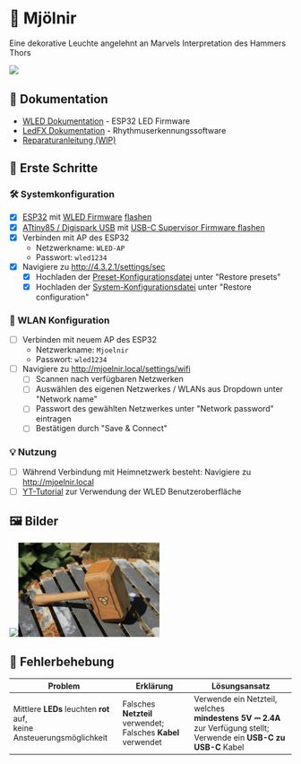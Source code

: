 # 🔨 Mjölnir
Eine dekorative Leuchte angelehnt an Marvels Interpretation des Hammers Thors

![](/doc/_MG_4856.JPG)

## 📖 Dokumentation
<!-- - [Mjölnir dokumentation](doc/) -->
- [WLED Dokumentation](https://kno.wled.ge/) - ESP32 LED Firmware
- [LedFX Dokumentation](https://docs.ledfx.app/en/stable/) - Rhythmuserkennungssoftware
- [Reparaturanleitung (WIP)](/doc/repairguide.md)

## 🚀 Erste Schritte
### 🛠️ Systemkonfiguration
- [x] [ESP32](https://amzn.eu/d/4D6PdJC) mit [WLED Firmware](https://github.com/wled/WLED/releases/latest) [flashen](kno.wled.ge/basics/install-binary/)
- [x] [ATtiny85 / Digispark USB](https://amzn.eu/d/9wXMY9x) mit [USB-C Supervisor Firmware flashen](/software/usb_controller/)
- [x] Verbinden mit AP des ESP32
    - Netzwerkname: `WLED-AP`
    - Passwort: `wled1234`
- [x] Navigiere zu http://4.3.2.1/settings/sec
    - [x] Hochladen der [Preset-Konfigurationsdatei](/config/wled_presets_Mjoelnir.json) unter "Restore presets"
    - [x] Hochladen der [System-Konfigurationsdatei](/config/wled_cfg_Mjoelnir.json) unter "Restore configuration"
### 🛜 WLAN Konfiguration
- [ ] Verbinden mit neuem AP des ESP32
    - Netzwerkname: `Mjoelnir`
    - Passwort: `wled1234`
- [ ] Navigiere zu http://mjoelnir.local/settings/wifi
    - [ ] Scannen nach verfügbaren Netzwerken
    - [ ] Auswählen des eigenen Netzwerkes / WLANs aus Dropdown unter "Network name"
    - [ ] Passwort des gewählten Netzwerkes unter "Network password" eintragen
    - [ ] Bestätigen durch "Save & Connect"
### 💡 Nutzung
- [ ] Während Verbindung mit Heimnetzwerk besteht: Navigiere zu http://mjoelnir.local
- [ ] [YT-Tutorial](https://www.youtube.com/watch?v=YQyN5y-gb6I) zur Verwendung der WLED Benutzeroberfläche

## 🖼️ Bilder
<img src="/doc/_MG_4858.JPG" width="50%"><img src="/doc/_MG_4859.JPG" width="50%">

## 🔧 Fehlerbehebung
| Problem | Erklärung | Lösungsansatz |
| --- | --- | --- |
| Mittlere **LEDs** leuchten **rot** auf, <br> keine Ansteuerungsmöglichkeit | Falsches **Netzteil** verwendet; <br> Falsches **Kabel** verwendet | Verwende ein Netzteil, welches <br> **mindestens 5V ⎓ 2.4A** zur Verfügung stellt; <br> Verwende ein **USB-C zu USB-C** Kabel |
